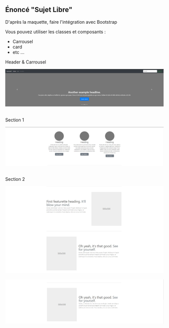 ## Énoncé "Sujet Libre"  
D'après la maquette, faire l'intégration avec Bootstrap  

Vous pouvez utiliser les classes et composants :
* Carrousel
* card
* etc ...  

Header & Carrousel  
  
![Header](profile/img/1.JPG)&nbsp;&nbsp;  
  
 Section 1  
   
 ![Header](profile/img/2.JPG)&nbsp;&nbsp;  
   
 Section 2
   
 ![Header](profile/img/3.JPG)&nbsp;&nbsp;  
 ![Header](profile/img/4.JPG)&nbsp;&nbsp;  
 

